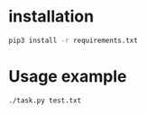 # installation

```bash
pip3 install -r requirements.txt
```


# Usage example

```bash
./task.py test.txt
```
